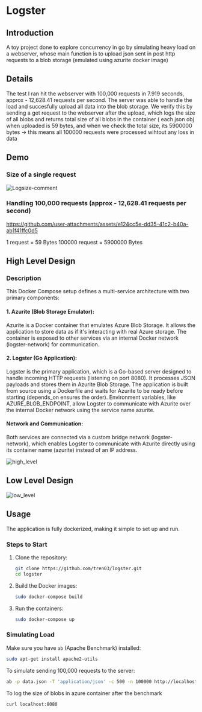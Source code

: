 # Logster

## Introduction
A toy project done to explore concurrency in go by simulating heavy load on a webserver, whose main function is to upload json sent in post http requests to a blob storage (emulated using azurite docker image)

## Details
The test I ran hit the webserver with 100,000 requests in 7.919 seconds, approx - 12,628.41 requests per second. 
The server was able to handle the load and succesfully upload all data into the blob storage.
We verify this by sending a get request to the webserver after the upload, which logs the size of all blobs and returns total size of all blobs in the container ( each json obj when uploaded is 59 bytes, and when we check the total size, its 5900000 bytes -> this means all 100000 requests were processed wihtout any loss in data

## Demo
### Size of a single request

![Logsize-comment](https://github.com/user-attachments/assets/15c02901-e0de-4b86-8931-38f2c81e247c)

### Handling 100,000 requests (approx - 12,628.41 requests per second)
https://github.com/user-attachments/assets/e124cc5e-dd35-41c2-b40a-ab1f41ffc0d5

1 request = 59 Bytes
100000 request = 5900000 Bytes

## High Level Design
### Description
This Docker Compose setup defines a multi-service architecture with two primary components:
#### 1. Azurite (Blob Storage Emulator):
Azurite is a Docker container that emulates Azure Blob Storage. It allows the application to store data as if it's interacting with real Azure storage.
The container is exposed to other services via an internal Docker network (logster-network) for communication.

#### 2. Logster (Go Application):
Logster is the primary application, which is a Go-based server designed to handle incoming HTTP requests (listening on port 8080). It processes JSON payloads and stores them in Azurite Blob Storage.
The application is built from source using a Dockerfile and waits for Azurite to be ready before starting (depends_on ensures the order).
Environment variables, like AZURE_BLOB_ENDPOINT, allow Logster to communicate with Azurite over the internal Docker network using the service name azurite.

#### Network and Communication:
Both services are connected via a custom bridge network (logster-network), which enables Logster to communicate with Azurite directly using its container name (azurite) instead of an IP address.

![high_level](https://github.com/user-attachments/assets/1b6de655-5f27-4264-99ab-845e09dfe1d9)

## Low Level Design
![low_level](https://github.com/user-attachments/assets/30076bff-1d3f-430b-8b10-d8acc2904594)

## Usage

The application is fully dockerized, making it simple to set up and run.

### Steps to Start

1. Clone the repository:

    ```bash
    git clone https://github.com/tren03/logster.git
    cd logster
    ```

2. Build the Docker images:

    ```bash
    sudo docker-compose build
    ```

3. Run the containers:

    ```bash
    sudo docker-compose up
    ```

### Simulating Load

Make sure you have `ab` (Apache Benchmark) installed:

  ```bash
  sudo apt-get install apache2-utils
  ```

To simulate sending 100,000 requests to the server:
  
  ```bash
  ab -p data.json -T 'application/json' -c 500 -n 100000 http://localhost:8080/log
  ```

To log the size of blobs in azure container after the benchmark

  ```bash
  curl localhost:8080
  ```


